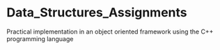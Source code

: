 # Data_Structures_Assignments
Practical implementation in an object oriented framework using the C++ programming language
